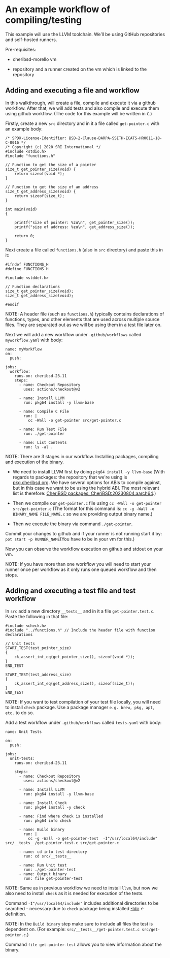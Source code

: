 # An example workflow of compiling/testing

This example will use the LLVM toolchain. We’ll be using GitHub repositories and self-hosted runners.

Pre-requisites:

- cheribsd-morello vm

- repository and a runner created on the vm which is linked to the repository

## Adding and executing a file and workflow

In this walkthrough, will create a file, compile and execute it via a github workflow. After that, we will add tests and also compile and execute them using github workflow. (The code for this example will be written in `C`.)

Firstly, create a new `src` directory and in it a file called `get-pointer.c` with an example body:

```
/* SPDX-License-Identifier: BSD-2-Clause-DARPA-SSITH-ECATS-HR0011-18-C-0016 */
/* Copyright (c) 2020 SRI International */
#include <stdio.h>
#include "functions.h"

// Function to get the size of a pointer
size_t get_pointer_size(void) {
    return sizeof(void *);
}

// Function to get the size of an address
size_t get_address_size(void) {
    return sizeof(size_t);
}

int main(void)
{

    printf("size of pointer: %zu\n", get_pointer_size());
    printf("size of address: %zu\n", get_address_size());

    return 0;
}
```

Next create a file called `functions.h` (also in `src` directory) and paste this in it:

```
#ifndef FUNCTIONS_H
#define FUNCTIONS_H

#include <stddef.h>

// Function declarations
size_t get_pointer_size(void);
size_t get_address_size(void);

#endif

```

NOTE: A header file (such as `functions.h`) typically contains declarations of functions, types, and other elements that are used across multiple source files. They are separated out as we will be using them in a test file later on.

Next we will add a new workflow under `.github/workflows` called `myworkflow.yaml` with body:

```
name: myWorkflow
on:
  push:

jobs:
  workflow:
    runs-on: cheribsd-23.11
    steps:
      - name: Checkout Repository
        uses: actions/checkout@v2

      - name: Install LLVM
        run: pkg64 install -y llvm-base

      - name: Compile C File
        run: |
          cc -Wall -o get-pointer src/get-pointer.c

      - name: Run Test File
        run: ./get-pointer

      - name: List Contents
        run: ls -al .
```

NOTE: There are 3 stages in our workflow. Installing packages, compiling and execution of the binary.

- We need to install LLVM first by doing `pkg64 install -y llvm-base` (With regards to packages: the repository that we're using is [pkg.cheribsd.org][pkg.cheribsd.org]. We have several options for ABIs to compile against, but in this case we want to be using the hybrid ABI. The most relevant list is therefore: [CheriBSD packages: CheriBSD:20230804:aarch64][CheriBSD packages: CheriBSD:20230804:aarch64].)

- Then we compile our `get-pointer.c` file using `cc -Wall -o get-pointer src/get-pointer.c` (The format for this command is: `cc -g -Wall -o BINARY_NAME FILE_NAME.c` so we are providing output binary name.)

- Then we execute the binary via command `./get-pointer`.

Commit your changes to github and if your runner is not running start it by: `pot start -p RUNNER_NAME`(You have to be in your vm for this.)

Now you can observe the workflow execution on github and stdout on your vm.

NOTE: If you have more than one workflow you will need to start your runner once per workflow as it only runs one queued workflow and then stops.

## Adding and executing a test file and test workflow

In `src` add a new directory `__tests__` and in it a file `get-pointer.test.c`. Paste the following in that file:

```
#include <check.h>
#include "../functions.h" // Include the header file with function declarations

// Unit tests
START_TEST(test_pointer_size)
{
    ck_assert_int_eq(get_pointer_size(), sizeof(void *));
}
END_TEST

START_TEST(test_address_size)
{
    ck_assert_int_eq(get_address_size(), sizeof(size_t));
}
END_TEST

```

NOTE: If you want to test compilation of your test file locally, you will need to install `check` package. Use a package manager `e.g. brew, pkg, apt, etc.` to do so.

Add a test workflow under `.github/workflows` called `tests.yaml` with body:

```
name: Unit Tests

on:
  push:

jobs:
  unit-tests:
    runs-on: cheribsd-23.11

    steps:
      - name: Checkout Repository
        uses: actions/checkout@v2

      - name: Install LLVM
        run: pkg64 install -y llvm-base

      - name: Install Check
        run: pkg64 install -y check

      - name: Find where check is installed
        run: pkg64 info check

      - name: Build binary
        run: |
          cc -g -Wall -o get-pointer-test  -I"/usr/local64/include"  src/__tests__/get-pointer.test.c src/get-pointer.c

      - name: cd into test directory
        run: cd src/__tests__

      - name: Run Unit test
        run: ./get-pointer-test
      - name: Output binary
        run: file get-pointer-test

```

NOTE: Same as in previous workflow we need to install `llvm`, but now we also need to install `check` as it is needed for execution of the tests.

Command `-I"/usr/local64/include"` includes additional directories to be searched - necessary due to `check` package being installed [-Idir][ldir] ← definition.

NOTE: In the `Build binary` step make sure to include all files the test is dependent on. (For example: `src/__tests__/get-pointer.test.c src/get-pointer.c`.)

Command `file get-pointer-test` allows you to view information about the binary.

<!-- Links -->

[ctsrd-cheri]: https://ctsrd-cheri.github.io/cheri-exercises/exercises/compile-and-run/index.html
[pkg.cheribsd.org]: https://pkg.cheribsd.org/
[CheriBSD packages: CheriBSD:20230804:aarch64]: https://pkg.cheribsd.org/CheriBSD:20230804:aarch64.html
[ldir]: https://docs.oracle.com/cd/E19957-01/806-3567/cc_options.html#:~:text=library%20file%20instead.-,%2DIdir,-Adds%20dir%20to

